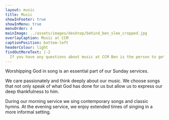 ```yaml
---
layout: music
title: Music
showInFooter: true
showInMenu: true
menuOrder: 4
mainImage: ../assets/images/desktop/behind_ben_slee_cropped.jpg
overlayCaption: Music at CCM
captionPosition: bottom-left
headerColour: light
findOutMoreText: |-2
  If you have any questions about music at CCM Ben is the person to get in touch with.
---
```

Worshipping God in song is an essential part of our Sunday services.

We care passionately and think deeply about our music. We choose songs that not only speak of what God has done for us but allow us to express our deep thankfulness to him.

During our morning service we sing contemporary songs and classic hymns. At the evening service, we enjoy extended times of singing in a more informal setting.
